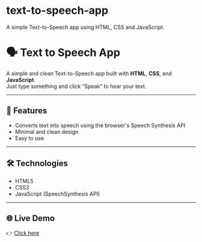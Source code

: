 # text-to-speech-app
A simple Text-to-Speech app using HTML, CSS and JavaScript.

# 🗣️ Text to Speech App

A simple and clean Text-to-Speech app built with **HTML**, **CSS**, and **JavaScript**.  
Just type something and click “Speak” to hear your text.

---

## 🚀 Features
- Converts text into speech using the browser's Speech Synthesis API  
- Minimal and clean design  
- Easy to use  

---

## 🛠️ Technologies
- HTML5  
- CSS3  
- JavaScript (SpeechSynthesis API)

---

## 🌐 Live Demo
👉 [Click here](https://github.com/Mr-Syntax1/text-to-speech-app)



